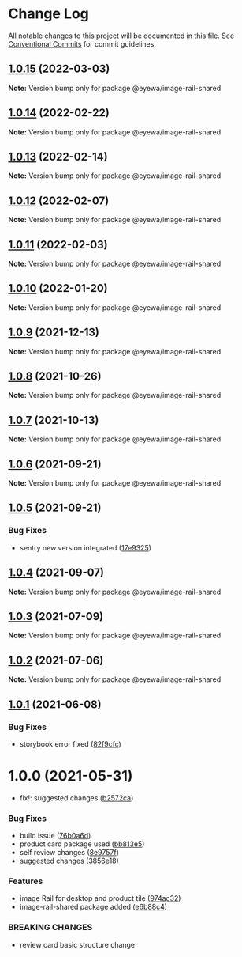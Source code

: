 # Change Log

All notable changes to this project will be documented in this file.
See [Conventional Commits](https://conventionalcommits.org) for commit guidelines.

## [1.0.15](https://github.com/GunjanjainEyewa/fe-core/compare/@eyewa/image-rail-shared@1.0.14...@eyewa/image-rail-shared@1.0.15) (2022-03-03)

**Note:** Version bump only for package @eyewa/image-rail-shared





## [1.0.14](https://github.com/GunjanjainEyewa/fe-core/compare/@eyewa/image-rail-shared@1.0.13...@eyewa/image-rail-shared@1.0.14) (2022-02-22)

**Note:** Version bump only for package @eyewa/image-rail-shared





## [1.0.13](https://github.com/GunjanjainEyewa/fe-core/compare/@eyewa/image-rail-shared@1.0.12...@eyewa/image-rail-shared@1.0.13) (2022-02-14)

**Note:** Version bump only for package @eyewa/image-rail-shared





## [1.0.12](https://github.com/GunjanjainEyewa/fe-core/compare/@eyewa/image-rail-shared@1.0.11...@eyewa/image-rail-shared@1.0.12) (2022-02-07)

**Note:** Version bump only for package @eyewa/image-rail-shared





## [1.0.11](https://github.com/GunjanjainEyewa/fe-core/compare/@eyewa/image-rail-shared@1.0.10...@eyewa/image-rail-shared@1.0.11) (2022-02-03)

**Note:** Version bump only for package @eyewa/image-rail-shared





## [1.0.10](https://github.com/GunjanjainEyewa/fe-core/compare/@eyewa/image-rail-shared@1.0.9...@eyewa/image-rail-shared@1.0.10) (2022-01-20)

**Note:** Version bump only for package @eyewa/image-rail-shared





## [1.0.9](https://github.com/GunjanjainEyewa/fe-core/compare/@eyewa/image-rail-shared@1.0.8...@eyewa/image-rail-shared@1.0.9) (2021-12-13)

**Note:** Version bump only for package @eyewa/image-rail-shared





## [1.0.8](https://github.com/GunjanjainEyewa/fe-core/compare/@eyewa/image-rail-shared@1.0.7...@eyewa/image-rail-shared@1.0.8) (2021-10-26)

**Note:** Version bump only for package @eyewa/image-rail-shared





## [1.0.7](https://github.com/GunjanjainEyewa/fe-core/compare/@eyewa/image-rail-shared@1.0.6...@eyewa/image-rail-shared@1.0.7) (2021-10-13)

**Note:** Version bump only for package @eyewa/image-rail-shared





## [1.0.6](https://github.com/GunjanjainEyewa/fe-core/compare/@eyewa/image-rail-shared@1.0.5...@eyewa/image-rail-shared@1.0.6) (2021-09-21)

**Note:** Version bump only for package @eyewa/image-rail-shared





## [1.0.5](https://github.com/GunjanjainEyewa/fe-core/compare/@eyewa/image-rail-shared@1.0.4...@eyewa/image-rail-shared@1.0.5) (2021-09-21)


### Bug Fixes

* sentry new version integrated ([17e9325](https://github.com/GunjanjainEyewa/fe-core/commit/17e9325e2cddf6d6f36ee05d028fda21b892ab6c))





## [1.0.4](https://github.com/GunjanjainEyewa/fe-core/compare/@eyewa/image-rail-shared@1.0.3...@eyewa/image-rail-shared@1.0.4) (2021-09-07)

**Note:** Version bump only for package @eyewa/image-rail-shared





## [1.0.3](https://github.com/GunjanjainEyewa/fe-core/compare/@eyewa/image-rail-shared@1.0.2...@eyewa/image-rail-shared@1.0.3) (2021-07-09)

**Note:** Version bump only for package @eyewa/image-rail-shared





## [1.0.2](https://github.com/GunjanjainEyewa/fe-core/compare/@eyewa/image-rail-shared@1.0.1...@eyewa/image-rail-shared@1.0.2) (2021-07-06)

**Note:** Version bump only for package @eyewa/image-rail-shared





## [1.0.1](https://github.com/GunjanjainEyewa/fe-core/compare/@eyewa/image-rail-shared@1.0.0...@eyewa/image-rail-shared@1.0.1) (2021-06-08)


### Bug Fixes

* storybook error fixed ([82f9cfc](https://github.com/GunjanjainEyewa/fe-core/commit/82f9cfc40dc0bb41768d6645fa901f4ffe11d50a))





# 1.0.0 (2021-05-31)


* fix!: suggested changes ([b2572ca](https://github.com/GunjanjainEyewa/fe-core/commit/b2572ca88160e33da39156cfcd15a2ec53d1ac76))


### Bug Fixes

* build issue ([76b0a6d](https://github.com/GunjanjainEyewa/fe-core/commit/76b0a6d64f4cb125dab07f0844d3786c30250a1a))
* product card package used ([bb813e5](https://github.com/GunjanjainEyewa/fe-core/commit/bb813e5a36e46bccf22995ca36768de98ff869ed))
* self review changes ([8e9757f](https://github.com/GunjanjainEyewa/fe-core/commit/8e9757f776d963f0e9d99aed189b7da8d3ca8a71))
* suggested changes ([3856e18](https://github.com/GunjanjainEyewa/fe-core/commit/3856e180a83b2eb24c61e7ba3876f6e77164ad3a))


### Features

* image Rail for desktop and product tile ([974ac32](https://github.com/GunjanjainEyewa/fe-core/commit/974ac32619c4ebc14d8496ae26f999c574553fda))
* image-rail-shared package added ([e6b88c4](https://github.com/GunjanjainEyewa/fe-core/commit/e6b88c4989b7d84cbbb0b0853846d520ca9c2a19))


### BREAKING CHANGES

* review card basic structure change
